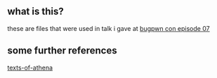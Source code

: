 ## what is this?
these are files that were used in talk i gave at [bugpwn con episode 07](https://www.youtube.com/watch?v=IzVxuisBr3U)

## some further references

 [texts-of-athena](https://iamavu.gitbook.io/the-texts-of-athena/start-hacking#reverse-engineering)
